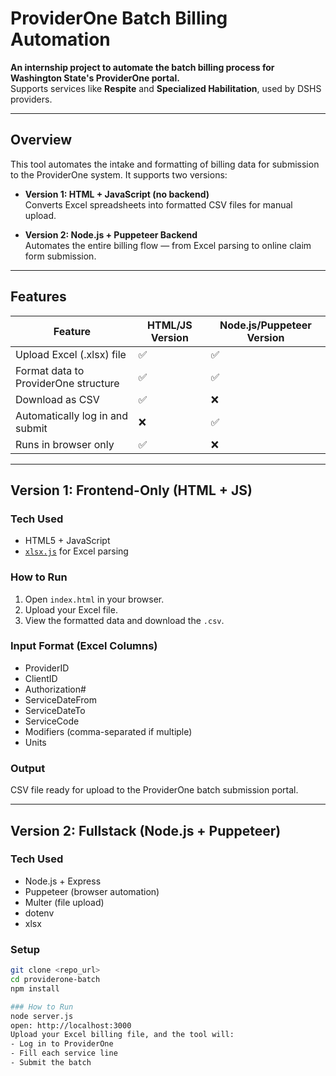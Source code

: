 # ProviderOne Batch Billing Automation

**An internship project to automate the batch billing process for Washington State's ProviderOne portal.**  
Supports services like **Respite** and **Specialized Habilitation**, used by DSHS providers.

---

## Overview

This tool automates the intake and formatting of billing data for submission to the ProviderOne system. It supports two versions:

- **Version 1: HTML + JavaScript (no backend)**  
  Converts Excel spreadsheets into formatted CSV files for manual upload.
  
- **Version 2: Node.js + Puppeteer Backend**  
  Automates the entire billing flow — from Excel parsing to online claim form submission.

---

## Features

| Feature                               | HTML/JS Version | Node.js/Puppeteer Version |
|--------------------------------------|------------------|----------------------------|
| Upload Excel (.xlsx) file            | ✅               | ✅                         |
| Format data to ProviderOne structure | ✅               | ✅                         |
| Download as CSV                      | ✅               | ❌                         |
| Automatically log in and submit      | ❌               | ✅                         |
| Runs in browser only                 | ✅               | ❌                         |

---

## Version 1: Frontend-Only (HTML + JS)

### Tech Used
- HTML5 + JavaScript
- [`xlsx.js`](https://github.com/SheetJS/sheetjs) for Excel parsing


### How to Run
1. Open `index.html` in your browser.
2. Upload your Excel file.
3. View the formatted data and download the `.csv`.

### Input Format (Excel Columns)
- ProviderID
- ClientID
- Authorization#
- ServiceDateFrom
- ServiceDateTo
- ServiceCode
- Modifiers (comma-separated if multiple)
- Units

### Output
CSV file ready for upload to the ProviderOne batch submission portal.

---

## Version 2: Fullstack (Node.js + Puppeteer)

### Tech Used
- Node.js + Express
- Puppeteer (browser automation)
- Multer (file upload)
- dotenv
- xlsx


### Setup

```bash
git clone <repo_url>
cd providerone-batch
npm install

### How to Run
node server.js
open: http://localhost:3000
Upload your Excel billing file, and the tool will:
- Log in to ProviderOne
- Fill each service line
- Submit the batch
